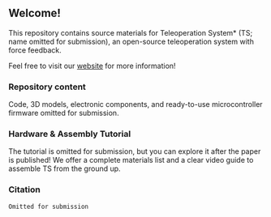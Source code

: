## Welcome!
This repository contains source materials for Teleoperation System* (TS; name omitted for submission), an open-source teleoperation system with force feedback.

Feel free to visit our [website](https://hidden-submission.github.io/Teleoperation-System/) for more information!

### Repository content

Code, 3D models, electronic components, and ready-to-use microcontroller firmware omitted for submission.

### Hardware & Assembly Tutorial

The tutorial is omitted for submission, but you can explore it after the paper is published! We offer a complete materials list and a clear video guide to assemble TS from the ground up.

### Citation

```
Omitted for submission
```